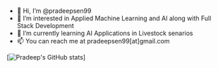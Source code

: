 - 👋 Hi, I’m @pradeepsen99
- 👀 I’m interested in Applied Machine Learning and AI along with Full Stack Development
- 🌱 I’m currently learning AI Applications in Livestock senarios
- 📫 You can reach me at pradeepsen99[at]gmail.com

[![Pradeep's GitHub stats](https://github-readme-stats.vercel.app/api?username=pradeepsen99)]

<!---
pradeepsen99/pradeepsen99 is a ✨ special ✨ repository because its `README.md` (this file) appears on your GitHub profile.
You can click the Preview link to take a look at your changes.
--->
